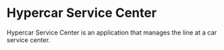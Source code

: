 # Hypercar Service Center

Hypercar Service Center is an application that manages the line at a car service center.